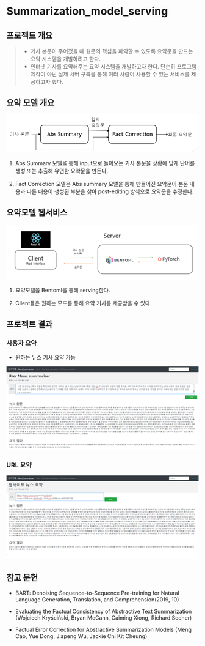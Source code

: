 # Summarization_model_serving

## 프로젝트 개요
> - 기사 본문이 주어졌을 때 원문의 핵심을 파악할 수 있도록 요약문을 만드는 요약 시스템을 개발하려고 한다.
> - 인터넷 기사를 요약해주는 요약 시스템을 개발하고자 한다. 단순히 프로그램 제작이 아닌 실제 서버 구축을  통해 여러 사람이 사용할 수 있는 서비스를 제공하고자 했다. 

## 요약 모델 개요
![개요](image/model.png)

1. Abs Summary 모델을 통해 input으로 들어오는 기사 본문을 상황에 맞게 단어를 생성 또는 추출해 유연한 요약문을 만든다.

2. Fact Correction 모델은 Abs summary 모델을 통해 만들어진 요약문이 본문 내용과 다른 내용이 생성된 부분을 찾아 post-editing 방식으로 요약문을 수정한다.

## 요약모델 웹서비스
![웹 개요](image/webservice.PNG)

1. 요약모델을 Bentoml을 통해 serving한다.

2. Client들은 원하는 모드를 통해 요약 기사를 제공받을 수 있다.

## 프로젝트 결과
### 사용자 요약
- 원하는 뉴스 기사 요약 가능

![결과1](image/web_ex1.png)

### URL 요약
![결과2](image/web_ex2.png)

## 참고 문헌
- BART: Denoising Sequence-to-Sequence Pre-training for Natural Language Generation, 		Translation, and Comprehension(2019, 10)
	
- Evaluating the Factual Consistency of Abstractive Text Summarization (Wojciech Kryściński, 	Bryan McCann, Caiming Xiong, Richard Socher) 

- Factual Error Correction for Abstractive Summarization Models (Meng Cao, Yue Dong, 		Jiapeng Wu, Jackie Chi Kit Cheung)
